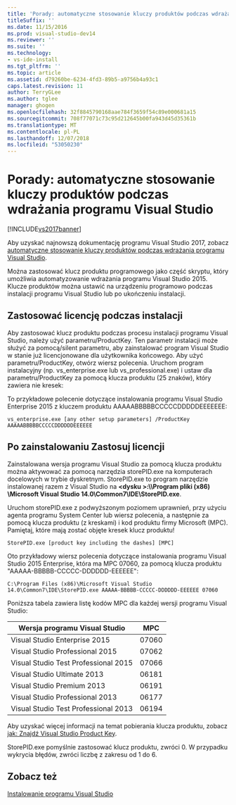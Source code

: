 ```yaml
---
title: 'Porady: automatyczne stosowanie kluczy produktów podczas wdrażania programu Visual Studio 2015 | Dokumentacja firmy Microsoft'
titleSuffix: ''
ms.date: 11/15/2016
ms.prod: visual-studio-dev14
ms.reviewer: ''
ms.suite: ''
ms.technology:
- vs-ide-install
ms.tgt_pltfrm: ''
ms.topic: article
ms.assetid: d79260be-6234-4fd3-89b5-a9756b4a93c1
caps.latest.revision: 11
author: TerryGLee
ms.author: tglee
manager: ghogen
ms.openlocfilehash: 32f8845790168aae784f3659f54c89e000681a15
ms.sourcegitcommit: 708f77071c73c95d212645b00fa943d45d35361b
ms.translationtype: MT
ms.contentlocale: pl-PL
ms.lasthandoff: 12/07/2018
ms.locfileid: "53050230"
---
```

# <a name="how-to-automatically-apply-product-keys-when-deploying-visual-studio"></a>Porady: automatyczne stosowanie kluczy produktów podczas wdrażania programu Visual Studio
[!INCLUDE[vs2017banner](../includes/vs2017banner.md)]

Aby uzyskać najnowszą dokumentację programu Visual Studio 2017, zobacz [automatyczne stosowanie kluczy produktów podczas wdrażania programu Visual Studio](/visualstudio/install/automatically-apply-product-keys-when-deploying-visual-studio).

Można zastosować klucz produktu programowego jako część skryptu, który umożliwia automatyzowanie wdrażania programu Visual Studio 2015. Klucze produktów można ustawić na urządzeniu programowo podczas instalacji programu Visual Studio lub po ukończeniu instalacji.

## <a name="apply-the-license-during-installation"></a>Zastosować licencję podczas instalacji
 Aby zastosować klucz produktu podczas procesu instalacji programu Visual Studio, należy użyć parametru/ProductKey. Ten parametr instalacji może służyć za pomocą/silent parametru, aby zainstalować program Visual Studio w stanie już licencjonowane dla użytkownika końcowego. Aby użyć parametru/ProductKey, otwórz wiersz polecenia. Uruchom program instalacyjny (np. vs_enterprise.exe lub vs_professional.exe) i ustaw dla parametru/ProductKey za pomocą klucza produktu (25 znaków), który zawiera nie kresek:

 To przykładowe polecenie dotyczące instalowania programu Visual Studio Enterprise 2015 z kluczem produktu AAAAABBBBBCCCCCDDDDDEEEEEEE:

 `vs_enterprise.exe [any other setup parameters] /ProductKey AAAAABBBBBCCCCCDDDDDDEEEEEE`

## <a name="apply-the-license-after-installation"></a>Po zainstalowaniu Zastosuj licencji
 Zainstalowana wersja programu Visual Studio za pomocą klucza produktu można aktywować za pomocą narzędzia storePID.exe na komputerach docelowych w trybie dyskretnym. StorePID.exe to program narzędzie instalowanej razem z Visual Studio na  **\<dysku >:\\\Program pliki (x86) \Microsoft Visual Studio 14.0\Common7\IDE\StorePID.exe**.

 Uruchom storePID.exe z podwyższonym poziomem uprawnień, przy użyciu agenta programu System Center lub wiersz polecenia, a następnie za pomocą klucza produktu (z kreskami) i kod produktu firmy Microsoft (MPC). Pamiętaj, które mają zostać objęte kresek klucz produktu!

 `StorePID.exe [product key including the dashes] [MPC]`

 Oto przykładowy wiersz polecenia dotyczące instalowania programu Visual Studio 2015 Enterprise, która ma MPC 07060, za pomocą klucza produktu "AAAAA-BBBBB-CCCCC-DDDDDD-EEEEEE":

 `C:\Program Files (x86)\Microsoft Visual Studio 14.0\Common7\IDE\StorePID.exe AAAAA-BBBBB-CCCCC-DDDDDD-EEEEEE 07060`

 Poniższa tabela zawiera listę kodów MPC dla każdej wersji programu Visual Studio:

|Wersja programu Visual Studio|MPC|
|---------------------------|---------|
|Visual Studio Enterprise 2015|07060|
|Visual Studio Professional 2015|07062|
|Visual Studio Test Professional 2015|07066|
|Visual Studio Ultimate 2013|06181|
|Visual Studio Premium 2013|06191|
|Visual Studio Professional 2013|06177|
|Visual Studio Test Professional 2013|06194|

 Aby uzyskać więcej informacji na temat pobierania klucza produktu, zobacz [jak: Znajdź Visual Studio Product Key](../install/how-to-locate-the-visual-studio-product-key.md).

 StorePID.exe pomyślnie zastosować klucz produktu, zwróci 0. W przypadku wykrycia błędów, zwróci liczbę z zakresu od 1 do 6.

## <a name="see-also"></a>Zobacz też
 [Instalowanie programu Visual Studio](../install/install-visual-studio-2015.md)